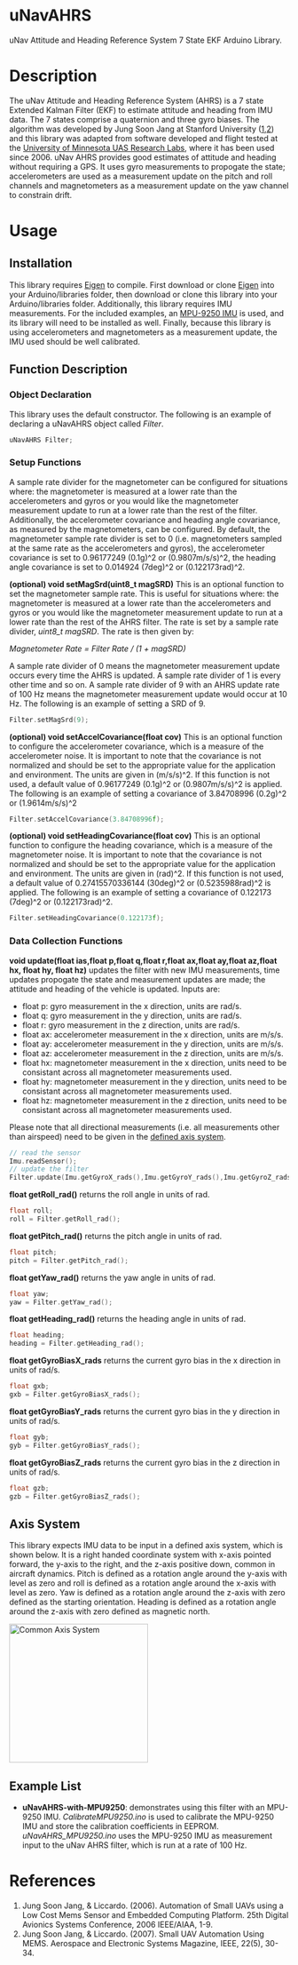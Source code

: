 # uNavAHRS
uNav Attitude and Heading Reference System 7 State EKF Arduino Library.

# Description
The uNav Attitude and Heading Reference System (AHRS) is a 7 state Extended Kalman Filter (EKF) to estimate attitude and heading from IMU data. The 7 states comprise a quaternion and three gyro biases. The algorithm was developed by Jung Soon Jang at Stanford University ([1,2](<#references>)) and this library was adapted from software developed and flight tested at the [University of Minnesota UAS Research Labs](http://www.uav.aem.umn.edu), where it has been used since 2006. uNav AHRS provides good estimates of attitude and heading without requiring a GPS. It uses gyro measurements to propogate the state; accelerometers are used as a measurement update on the pitch and roll channels and magnetometers as a measurement update on the yaw channel to constrain drift.

# Usage

## Installation
This library requires [Eigen](https://github.com/bolderflight/Eigen) to compile. First download or clone [Eigen](https://github.com/bolderflight/Eigen) into your Arduino/libraries folder, then download or clone this library into your Arduino/libraries folder. Additionally, this library requires IMU measurements. For the included examples, an [MPU-9250 IMU](https://github.com/bolderflight/MPU9250) is used, and its library will need to be installed as well. Finally, because this library is using accelerometers and magnetometers as a measurement update, the IMU used should be well calibrated.

## Function Description

### Object Declaration
This library uses the default constructor. The following is an example of declaring a uNavAHRS object called *Filter*.

```C++
uNavAHRS Filter;
```

### Setup Functions
A sample rate divider for the magnetometer can be configured for situations where: the magnetometer is measured at a lower rate than the accelerometers and gyros or you would like the magnetometer measurement update to run at a lower rate than the rest of the filter. Additionally, the accelerometer covariance and heading angle covariance, as measured by the magnetometers, can be configured. By default, the magnetometer sample rate divider is set to 0 (i.e. magnetometers sampled at the same rate as the accelerometers and gyros), the accelerometer covariance is set to 0.96177249 (0.1g)^2 or (0.9807m/s/s)^2, the heading angle covariance is set to 0.014924 (7deg)^2 or (0.122173rad)^2.

**(optional) void setMagSrd(uint8_t magSRD)** 
This is an optional function to set the magnetometer sample rate. This is useful for situations where: the magnetometer is measured at a lower rate than the accelerometers and gyros or you would like the magnetometer measurement update to run at a lower rate than the rest of the AHRS filter. The rate is set by a sample rate divider, *uint8_t magSRD*. The rate is then given by:

*Magnetometer Rate = Filter Rate / (1 + magSRD)*

A sample rate divider of 0 means the magnetometer measurement update occurs every time the AHRS is updated. A sample rate divider of 1 is every other time and so on. A sample rate divider of 9 with an AHRS update rate of 100 Hz means the magnetometer measurement update would occur at 10 Hz. The following is an example of setting a SRD of 9.

```C++
Filter.setMagSrd(9);
```

**(optional) void setAccelCovariance(float cov)**
This is an optional function to configure the accelerometer covariance, which is a measure of the accelerometer noise. It is important to note that the covariance is not normalized and should be set to the appropriate value for the application and environment. The units are given in (m/s/s)^2. If this function is not used, a default value of 0.96177249 (0.1g)^2 or (0.9807m/s/s)^2 is applied. The following is an example of setting a covariance of 3.84708996 (0.2g)^2 or (1.9614m/s/s)^2

```C++
Filter.setAccelCovariance(3.84708996f);
```

**(optional) void setHeadingCovariance(float cov)**
This is an optional function to configure the heading covariance, which is a measure of the magnetometer noise. It is important to note that the covariance is not normalized and should be set to the appropriate value for the application and environment. The units are given in (rad)^2. If this function is not used, a default value of 0.27415570336144 (30deg)^2 or (0.5235988rad)^2 is applied. The following is an example of setting a covariance of 0.122173 (7deg)^2 or (0.122173rad)^2.

```C++
Filter.setHeadingCovariance(0.122173f);
```

### Data Collection Functions

**void update(float ias,float p,float q,float r,float ax,float ay,float az,float hx, float hy, float hz)** updates the filter with new IMU measurements, time updates propogate the state and measurement updates are made; the attitude and heading of the vehicle is updated. Inputs are:

* float p: gyro measurement in the x direction, units are rad/s.
* float q: gyro measurement in the y direction, units are rad/s.
* float r: gyro measurement in the z direction, units are rad/s.
* float ax: accelerometer measurement in the x direction, units are m/s/s.
* float ay: accelerometer measurement in the y direction, units are m/s/s.
* float az: accelerometer measurement in the z direction, units are m/s/s.
* float hx: magnetometer measurement in the x direction, units need to be consistant across all magnetometer measurements used.
* float hy: magnetometer measurement in the y direction, units need to be consistant across all magnetometer measurements used.
* float hz: magnetometer measurement in the z direction, units need to be consistant across all magnetometer measurements used.

Please note that all directional measurements (i.e. all measurements other than airspeed) need to be given in the [defined axis system](#axis-system).

```C++
// read the sensor
Imu.readSensor();
// update the filter
Filter.update(Imu.getGyroX_rads(),Imu.getGyroY_rads(),Imu.getGyroZ_rads(),Imu.getAccelX_mss(),Imu.getAccelY_mss(),Imu.getAccelZ_mss(),Imu.getMagX_uT(),Imu.getMagY_uT(),Imu.getMagZ_uT());
```

**float getRoll_rad()** returns the roll angle in units of rad.

```C++
float roll;
roll = Filter.getRoll_rad();
```

**float getPitch_rad()** returns the pitch angle in units of rad.

```C++
float pitch;
pitch = Filter.getPitch_rad();
```

**float getYaw_rad()** returns the yaw angle in units of rad.

```C++
float yaw;
yaw = Filter.getYaw_rad();
```

**float getHeading_rad()** returns the heading angle in units of rad.

```C++
float heading;
heading = Filter.getHeading_rad();
```

**float getGyroBiasX_rads** returns the current gyro bias in the x direction in units of rad/s.

```C++
float gxb;
gxb = Filter.getGyroBiasX_rads();
```

**float getGyroBiasY_rads** returns the current gyro bias in the y direction in units of rad/s.

```C++
float gyb;
gyb = Filter.getGyroBiasY_rads();
```

**float getGyroBiasZ_rads** returns the current gyro bias in the z direction in units of rad/s.

```C++
float gzb;
gzb = Filter.getGyroBiasZ_rads();
```

## <a name="axis-system"></a>Axis System
This library expects IMU data to be input in a defined axis system, which is shown below. It is a right handed coordinate system with x-axis pointed forward, the y-axis to the right, and the z-axis positive down, common in aircraft dynamics. Pitch is defined as a rotation angle around the y-axis with level as zero and roll is defined as a rotation angle around the x-axis with level as zero. Yaw is defined as a rotation angle around the z-axis with zero defined as the starting orientation. Heading is defined as a rotation angle around the z-axis with zero defined as magnetic north.

<img src="https://github.com/bolderflight/MPU9250/blob/master/docs/MPU-9250-AXIS.png" alt="Common Axis System" width="250">

## Example List
* **uNavAHRS-with-MPU9250**: demonstrates using this filter with an MPU-9250 IMU. *CalibrateMPU9250.ino* is used to calibrate the MPU-9250 IMU and store the calibration coefficients in EEPROM. *uNavAHRS_MPU9250.ino* uses the MPU-9250 IMU as measurement input to the uNav AHRS filter, which is run at a rate of 100 Hz. 

# <a name="references">References 

1. Jung Soon Jang, & Liccardo. (2006). Automation of Small UAVs using a Low Cost Mems Sensor and Embedded Computing Platform. 25th Digital Avionics Systems Conference, 2006 IEEE/AIAA, 1-9.
2. Jung Soon Jang, & Liccardo. (2007). Small UAV Automation Using MEMS. Aerospace and Electronic Systems Magazine, IEEE, 22(5), 30-34.
